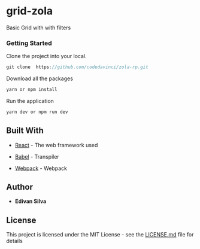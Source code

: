 # grid-zola

Basic Grid with with filters

### Getting Started

Clone the project into your local.

```js
git clone  https://github.com/codedavinci/zola-rp.git
```

Download all the packages

```js
yarn or npm install
```

Run the application

```js
yarn dev or npm run dev
```

## Built With

- [React](https://reactjs.org/) - The web framework used

- [Babel](https://rometools.github.io/rome/) - Transpiler

- [Webpack](https://webpack.js.org/) - Webpack

## Author

- **Edivan Silva**

## License

This project is licensed under the MIT License - see the [LICENSE.md](LICENSE) file for details
